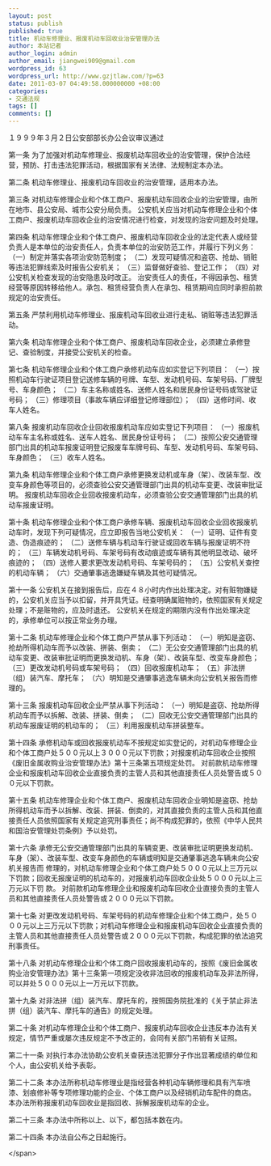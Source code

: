```yaml
---
layout: post
status: publish
published: true
title: 机动车修理业、报废机动车回收业治安管理办法
author: 本站记者
author_login: admin
author_email: jiangwei909@gmail.com
wordpress_id: 63
wordpress_url: http://www.gzjtlaw.com/?p=63
date: 2011-03-07 04:49:58.000000000 +08:00
categories:
- 交通法规
tags: []
comments: []
---
```

<span>１９９９年３月２日公安部部长办公会议审议通过

第一条 为了加强对机动车修理业、报废机动车回收业的治安管理，保护合法经营，预防、打击违法犯罪活动，根据国家有关法律、法规制定本办法。

第二条 机动车修理业、报废机动车回收业的治安管理，适用本办法。

第三条 对机动车修理企业和个体工商户、报废机动车回收企业的治安管理，由所在地市、县公安局、城市公安分局负责。
公安机关应当对机动车修理企业和个体工商户、报废机动车回收企业的治安情况进行检查，对发现的治安问题及时处理。

第四条 机动车修理企业和个体工商户、报废机动车回收企业的法定代表人或经营负责人是本单位的治安责任人，负责本单位的治安防范工作，并履行下列义务：
（一）制定并落实各项治安防范制度；
（二）发现可疑情况和盗窃、抢劫、销赃等违法犯罪线索及时报告公安机关；
（三）监督做好查验、登记工作；
（四）对公安机关检查发现的治安隐患及时改正。
治安责任人的责任，不得因承包、租赁经营等原因转移给他人。承包、租赁经营负责人在承包、租赁期间应同时承担前款规定的治安责任。

第五条 严禁利用机动车修理业、报废机动车回收业进行走私、销赃等违法犯罪活动。

第六条 机动车修理企业和个体工商户、报废机动车回收企业，必须建立承修登记、查验制度，并接受公安机关的检查。

第七条 机动车修理企业和个体工商户承修机动车应如实登记下列项目：
（一）按照机动车行驶证项目登记送修车辆的号牌、车型、发动机号码、车架号码、厂牌型号、车身颜色；
（二）车主名称或姓名、送修人姓名和居民身份证号码或驾驶证号码；
（三）修理项目（事故车辆应详细登记修理部位）；
（四）送修时间、收车人姓名。

第八条 报废机动车回收企业回收报废机动车应如实登记下列项目：
（一）报废机动车车主名称或姓名、送车人姓名、居民身份证号码；
（二）按照公安交通管理部门出具的机动车报废证明登记报废车车牌号码、车型、发动机号码、车架号码、车身颜色；
（三）收车人姓名。

第九条 机动车修理企业和个体工商户承修更换发动机或车身（架）、改装车型、改变车身颜色等项目的，必须查验公安交通管理部门出具的机动车变更、改装审批证明。
报废机动车回收企业回收报废机动车，必须查验公安交通管理部门出具的机动车报废证明。

第十条 机动车修理企业和个体工商户承修车辆、报废机动车回收企业回收报废机动车时，发现下列可疑情况，应立即报告当地公安机关：
（一）证明、证件有变造、伪造痕迹的；
（二）送修车辆与机动车行驶证或回收车辆与报废证明不符的；
（三）车辆发动机号码、车架号码有改动痕迹或车辆有其他明显改动、破坏痕迹的；
（四）送修人要求更改发动机号码、车架号码的；
（五）公安机关查控的机动车辆；
（六）交通肇事逃逸嫌疑车辆及其他可疑情况。

第十一条 公安机关在接到报告后，应在４８小时内作出处理决定。对有赃物嫌疑的，公安机关应当予以扣留，并开具凭证。经查明确属赃物的，依照国家有关规定处理；不是赃物的，应及时退还。
公安机关在规定的期限内没有作出处理决定的，承修单位可以按正常业务办理。

第十二条 机动车修理企业和个体工商户严禁从事下列活动：
（一）明知是盗窃、抢劫所得机动车而予以改装、拼装、倒卖；
（二）无公安交通管理部门出具的机动车变更、改装审批证明而更换发动机、车身（架）、改装车型、改变车身颜色；
（三）更改发动机号码或车架号码；
（四）回收报废机动车；
（五）非法拼（组）装汽车、摩托车；
（六）明知是交通肇事逃逸车辆未向公安机关报告而修理的。

第十三条 报废机动车回收企业严禁从事下列活动：
（一）明知是盗窃、抢劫所得机动车而予以拆解、改装、拼装、倒卖；
（二）回收无公安交通管理部门出具的机动车报废证明的机动车的；
（三）利用报废机动车拼装整车。

第十四条 承修机动车或回收报废机动车不按规定如实登记的，对机动车修理企业和个体工商户处５００元以上３０００元以下罚款；对报废机动车回收企业按照《废旧金属收购业治安管理办法》第十三条第五项规定处罚。
对前款机动车修理企业和报废机动车回收企业直接负责的主管人员和其他直接责任人员处警告或５００元以下罚款。

第十五条 机动车修理企业和个体工商户、报废机动车回收企业明知是盗窃、抢劫所得机动车而予以拆解、改装、拼装、倒卖的，对其直接负责的主管人员和其他直接责任人员依照国家有关规定追究刑事责任；尚不构成犯罪的，依照《中华人民共和国治安管理处罚条例》予以处罚。

第十六条  承修无公安交通管理部门出具的车辆变更、改装审批证明更换发动机、车身（架）、改装车型、改变车身颜色的车辆或明知是交通肇事逃逸车辆未向公安机关报告而 修理的，对机动车修理企业和个体工商户处５０００元以上三万元以下罚款；回收无报废证明的机动车的，对报废机动车回收企业处５０００元以上三万元以下罚 款。
对前款机动车修理企业和报废机动车回收企业直接负责的主管人员和其他直接责任人员处警告或２０００元以下罚款。

第十七条 对更改发动机号码、车架号码的机动车修理企业和个体工商户，处５０００元以上三万元以下罚款；对机动车修理企业和报废机动车回收企业直接负责的主管人员和其他直接责任人员处警告或２０００元以下罚款，构成犯罪的依法追究刑事责任。

第十八条 对机动车修理企业和个体工商户回收报废机动车的，按照《废旧金属收购业治安管理办法》第十三条第一项规定没收非法回收的报废机动车及非法所得，可以并处５０００元以上一万元以下罚款。

第十九条 对非法拼（组）装汽车、摩托车的，按照国务院批准的《关于禁止非法拼（组）装汽车、摩托车的通告》的规定处理。

第二十条 对机动车修理企业和个体工商户、报废机动车回收企业违反本办法有关规定，情节严重或屡次违反规定不予改正的，会同有关部门吊销有关证照。

第二十一条 对执行本办法协助公安机关查获违法犯罪分子作出显著成绩的单位和个人，由公安机关给予表彰。

第二十二条 本办法所称机动车修理业是指经营各种机动车辆修理和具有汽车喷漆、划痕修补等专项修理功能的企业、个体工商户以及经销机动车配件的商店。
本办法所称报废机动车回收业是指回收、拆解报废机动车的企业。

第二十三条 本办法中所称以上、以下，都包括本数在内。

第二十四条 本办法自公布之日起施行。

<&#47;span>
